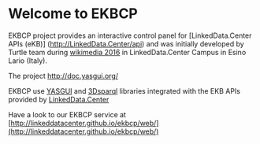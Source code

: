 Welcome to EKBCP 
==============================

EKBCP project provides an interactive control panel for [LinkedData.Center APIs (eKB)] (http://LinkedData.Center/api) and was initially developed by Turtle team during [wikimedia 2016](https://wikimania2016.wikimedia.org/wiki/Main_Page)  in LinkedData.Center Campus in Esino Lario (Italy).

The project http://doc.yasgui.org/ 

EKBCP  use [YASGUI](http://doc.yasgui.org/) and [3Dsparql](http://biohackathon.org/d3sparql/) libraries integrated with the EKB APIs provided by [LinkedData.Center](http://LinkedData.Center/)

Have a look to our EKBCP service at [http://linkeddatacenter.github.io/ekbcp/web/](http://linkeddatacenter.github.io/ekbcp/web/)